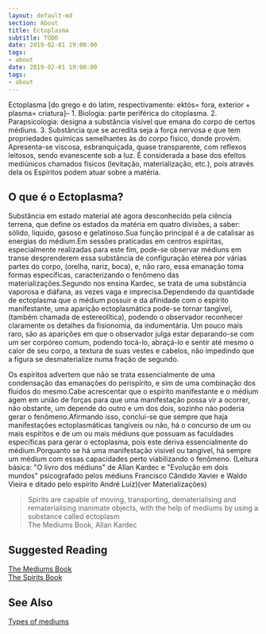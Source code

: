 ```yaml
---
layout: default-md
section: About
title: Ectoplasma
subtitle: TODO
date: 2019-02-01 19:00:00
tags:
- about
date: 2019-02-01 19:00:00
tags: 
- about
---
```


Ectoplasma [do grego e do latim, respectivamente: ektós= fora, exterior + plasma= criatura]– 1. Biologia: parte periférica do citoplasma. 2. Parapsicologia: designa a substância visível que emana do corpo de certos médiuns. 3. Substância que se acredita seja a força nervosa e que tem propriedades químicas semelhantes às do corpo físico, donde provém. Apresenta-se viscosa, esbranquiçada, quase transparente, com reflexos leitosos, sendo evanescente sob a luz. É considerada a base dos efeitos mediúnicos chamados físicos (levitação, materialização, etc.), pois através dela os Espíritos podem atuar sobre a matéria.

## O que é o Ectoplasma?
Substância em estado material até agora desconhecido pela ciência terrena, que define os estados da matéria em quatro divisões, a saber: sólido, líquido, gasoso e gelatinoso.Sua função principal é a de catalisar as energias do médium.Em sessões praticadas em centros espíritas, especialmente realizadas para este fim, pode-se observar médiuns em transe desprenderem essa substância de configuração etérea por várias partes do corpo, (orelha, nariz, boca), e, não raro, essa emanação toma formas específicas, caracterizando o fenômeno das materializações.Segundo nos ensina Kardec, se trata de uma substância vaporosa e diáfana, as vezes vaga e imprecisa.Dependendo da quantidade de ectoplasma que o médium possuir e da afinidade com o espírito manifestante, uma aparição ectoplasmática pode-se tornar tangível, (também chamada de estereolítica), podendo o observador reconhecer claramente os detalhes da fisionomia, da indumentária. Um pouco mais raro, são as aparições em que o observador julga estar deparando-se com um ser corpóreo comum, podendo tocá-lo, abraçá-lo e sentir até mesmo o calor de seu corpo, a textura de suas vestes e cabelos, não impedindo que a figura se desmaterialize numa fração de segundo.

Os espíritos advertem que não se trata essencialmente de uma condensação das emanações do perispírito, e sim de uma combinação dos fluidos do mesmo.Cabe acrescentar que o espírito manifestante e o médium agem em união de forças para que uma manifestação possa vir a ocorrer, não obstante, um depende do outro e um dos dois, sozinho não poderia gerar o fenômeno.Afirmando isso, conclui-se que sempre que haja manifestações ectoplasmáticas tangíveis ou não, há o concurso de um ou mais espíritos e de um ou mais médiuns que possuam as faculdades específicas para gerar o ectoplasma, pois este deriva essencialmente do médium.Porquanto se há uma manifestação visível ou tangível, há sempre um médium com essas capacidades perto viabilizando o fenômeno. (Leitura básica: "O livro dos médiuns" de Allan Kardec e "Evolução em dois mundos" psicografado pelos médiuns Francisco Cândido Xavier e Waldo Vieira e ditado pelo espírito André Luiz)(ver Materializações) 


> Spirits are capable of moving, transporting, dematerialising and rematerialising inanimate objects, with the help of mediums by using a substance called ectoplasm   
> The Mediums Book, Allan Kardec


## Suggested Reading
[The Mediums Book](/books/allan-kardec/mediums-book)  
[The Spirits Book](/books/allan-kardec/spirits-book)  


## See Also
[Types of mediums](/spiritism/mediumship/types-of-mediums)  

